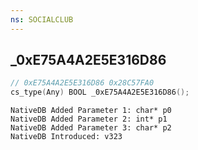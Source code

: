```yaml
---
ns: SOCIALCLUB
---
```

## _0xE75A4A2E5E316D86

```c
// 0xE75A4A2E5E316D86 0x28C57FA0
cs_type(Any) BOOL _0xE75A4A2E5E316D86();
```

```
NativeDB Added Parameter 1: char* p0
NativeDB Added Parameter 2: int* p1
NativeDB Added Parameter 3: char* p2
NativeDB Introduced: v323
```

